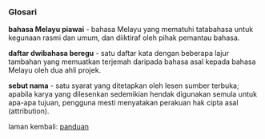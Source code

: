 ---
---

### Glosari

**bahasa Melayu piawai** - bahasa Melayu yang mematuhi
tatabahasa untuk kegunaan rasmi dan umum, dan diiktiraf
oleh pihak pemantau bahasa.

**daftar dwibahasa beregu** - satu daftar kata dengan
beberapa lajur tambahan yang memuatkan terjemah daripada
bahasa asal kepada bahasa Melayu oleh dua ahli projek.

**sebut nama** - satu syarat yang ditetapkan oleh lesen
sumber terbuka; apabila karya yang dilesenkan sedemikian
hendak digunakan semula untuk apa-apa tujuan, pengguna
mesti menyatakan perakuan hak cipta asal (attribution).

laman kembali: [panduan][0]

  [0]: ../index.md
